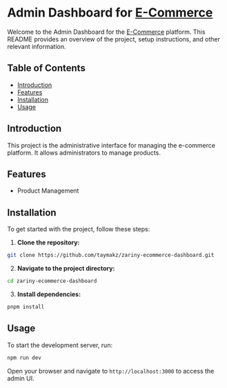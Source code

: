 # Admin Dashboard for [E-Commerce](https://github.com/zariny/ecommerce)

Welcome to the Admin Dashboard for the [E-Commerce](https://github.com/zariny/ecommerce) platform. This README provides an overview of the project, setup instructions, and other relevant information.

## Table of Contents

- [Introduction](#introduction)
- [Features](#features)
- [Installation](#installation)
- [Usage](#usage)

## Introduction

This project is the administrative interface for managing the e-commerce platform. It allows administrators to manage products.

## Features

- Product Management

## Installation

To get started with the project, follow these steps:

1. **Clone the repository:**
  ```bash
  git clone https://github.com/taymakz/zariny-ecommerce-dashboard.git
  ```
2. **Navigate to the project directory:**
  ```bash
  cd zariny-ecommerce-dashboard
  ```
3. **Install dependencies:**
  ```bash
  pnpm install
  ```

## Usage

To start the development server, run:
```bash
npm run dev
```
Open your browser and navigate to `http://localhost:3000` to access the admin UI.
